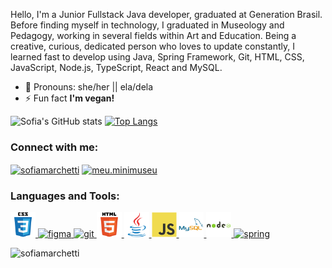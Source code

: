 Hello, I'm a Junior Fullstack Java developer, graduated at Generation Brasil. Before finding myself in technology, I graduated in Museology and Pedagogy, working in several fields within Art and Education.
Being a creative, curious, dedicated person who loves to update constantly, I learned fast to develop using Java, Spring Framework, Git, HTML, CSS, JavaScript, Node.js, TypeScript, React and MySQL.
- 🌈 Pronouns: she/her || ela/dela
- ⚡ Fun fact **I'm vegan!**

![Sofia's GitHub stats](https://github-readme-stats.vercel.app/api?username=sofiamarchetti&theme=shades-of-purple&show_icons=true)
[![Top Langs](https://github-readme-stats.vercel.app/api/top-langs/?username=sofiamarchetti&layout=compact&theme=shades-of-purple&show_icons=true)](https://github.com/sofiamarchetti/github-readme-stats)

<h3 align="left">Connect with me:</h3>
<p align="left">
<a href="https://linkedin.com/in/sofiamarchetti" target="blank"><img align="center" src="https://img.shields.io/badge/LinkedIn-0077B5?style=for-the-badge&logo=linkedin&logoColor=white" alt="sofiamarchetti"/></a>
<a href="https://instagram.com/meu.minimuseu" target="blank"><img align="center" src="https://raw.githubusercontent.com/rahuldkjain/github-profile-readme-generator/master/src/images/icons/Social/instagram.svg" alt="meu.minimuseu" height="30" width="40" /></a>
</p>

<h3 align="left">Languages and Tools:</h3>
<p align="left"> <a href="https://www.w3schools.com/css/" target="_blank" rel="noreferrer"> <img src="https://raw.githubusercontent.com/devicons/devicon/master/icons/css3/css3-original-wordmark.svg" alt="css3" width="40" height="40"/> </a> <a href="https://www.figma.com/" target="_blank" rel="noreferrer"> <img src="https://www.vectorlogo.zone/logos/figma/figma-icon.svg" alt="figma" width="40" height="40"/> </a> <a href="https://git-scm.com/" target="_blank" rel="noreferrer"> <img src="https://www.vectorlogo.zone/logos/git-scm/git-scm-icon.svg" alt="git" width="40" height="40"/> </a> <a href="https://www.w3.org/html/" target="_blank" rel="noreferrer"> <img src="https://raw.githubusercontent.com/devicons/devicon/master/icons/html5/html5-original-wordmark.svg" alt="html5" width="40" height="40"/> </a> <a href="https://www.java.com" target="_blank" rel="noreferrer"> <img src="https://raw.githubusercontent.com/devicons/devicon/master/icons/java/java-original.svg" alt="java" width="40" height="40"/> </a> <a href="https://developer.mozilla.org/en-US/docs/Web/JavaScript" target="_blank" rel="noreferrer"> <img src="https://raw.githubusercontent.com/devicons/devicon/master/icons/javascript/javascript-original.svg" alt="javascript" width="40" height="40"/> </a> <a href="https://www.mysql.com/" target="_blank" rel="noreferrer"> <img src="https://raw.githubusercontent.com/devicons/devicon/master/icons/mysql/mysql-original-wordmark.svg" alt="mysql" width="40" height="40"/> </a> <a href="https://nodejs.org" target="_blank" rel="noreferrer"> <img src="https://raw.githubusercontent.com/devicons/devicon/master/icons/nodejs/nodejs-original-wordmark.svg" alt="nodejs" width="40" height="40"/> </a> <a href="https://spring.io/" target="_blank" rel="noreferrer"> <img src="https://www.vectorlogo.zone/logos/springio/springio-icon.svg" alt="spring" width="40" height="40"/> </a> </p>

<p align="left"> <img src="https://komarev.com/ghpvc/?username=sofiamarchetti&label=Profile%20views&color=880eb4&style=plastic" alt="sofiamarchetti" /> </p>
